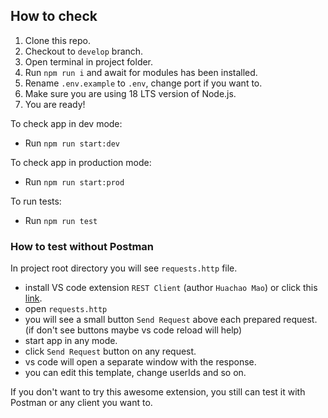 ## How to check

1. Clone this repo.
2. Checkout to `develop` branch.
3. Open terminal in project folder.
4. Run `npm run i` and await for modules has been installed.
5. Rename `.env.example` to `.env`, change port if you want to.
6. Make sure you are using 18 LTS version of Node.js.
7. You are ready!

To check app in dev mode: 
- Run `npm run start:dev`

To check app in production mode: 
- Run `npm run start:prod`

To run tests: 
- Run `npm run test`

### How to test without Postman

In project root directory you will see `requests.http` file.
- install VS code extension `REST Client` (author `Huachao Mao`) or click this [link](https://marketplace.visualstudio.com/items?itemName=humao.rest-client).
- open `requests.http`
- you will see a small button `Send Request` above each prepared request. (if don't see buttons maybe vs code reload will help) 
- start app in any mode. 
- click `Send Request` button on any request. 
- vs code will open a separate window with the response. 
- you can edit this template, change userIds and so on.

If you don't want to try this awesome extension, you still can test it with Postman or any client you want to.
